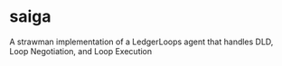 # saiga
A strawman implementation of a LedgerLoops agent that handles DLD, Loop Negotiation, and Loop Execution
